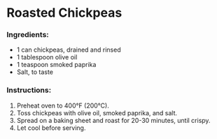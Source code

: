 # Roasted Chickpeas
### Ingredients:
- 1 can chickpeas, drained and rinsed
- 1 tablespoon olive oil
- 1 teaspoon smoked paprika
- Salt, to taste

### Instructions:
1. Preheat oven to 400°F (200°C).
2. Toss chickpeas with olive oil, smoked paprika, and salt.
3. Spread on a baking sheet and roast for 20-30 minutes, until crispy.
4. Let cool before serving.

